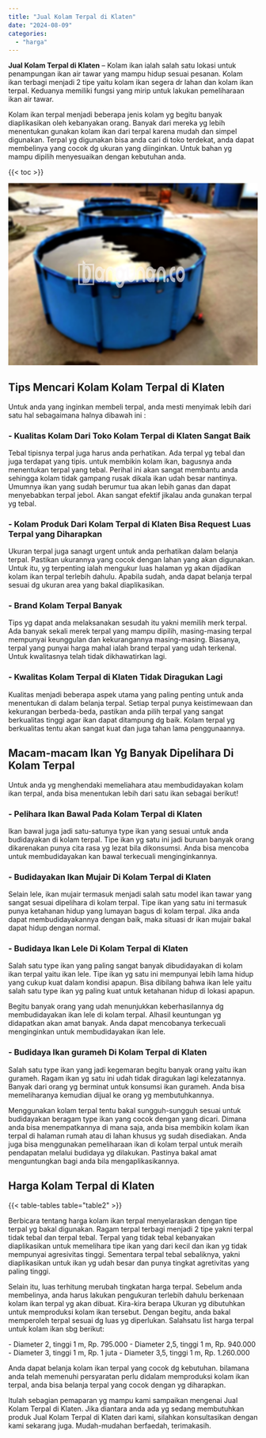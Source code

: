 ```yaml
---
title: "Jual Kolam Terpal di Klaten"
date: "2024-08-09"
categories: 
  - "harga"
---
```


**Jual Kolam Terpal di Klaten** – Kolam ikan ialah salah satu lokasi untuk penampungan ikan air tawar yang mampu hidup sesuai pesanan. Kolam ikan terbagi menjadi 2 tipe yaitu kolam ikan segera dr lahan dan kolam ikan terpal. Keduanya memiliki fungsi yang mirip untuk lakukan pemeliharaan ikan air tawar.

Kolam ikan terpal menjadi beberapa jenis kolam yg begitu banyak diaplikasikan oleh kebanyakan orang. Banyak dari mereka yg lebih menentukan gunakan kolam ikan dari terpal karena mudah dan simpel digunakan. Terpal yg digunakan bisa anda cari di toko terdekat, anda dapat membelinya yang cocok dg ukuran yang diinginkan. Untuk bahan yg mampu dipilih menyesuaikan dengan kebutuhan anda.

{{< toc >}}

![Jual Kolam Terpal di Klaten](/images/jual-kolam-terpal-18.png)

## Tips Mencari Kolam Kolam Terpal di Klaten

Untuk anda yang inginkan membeli terpal, anda mesti menyimak lebih dari satu hal sebagaimana halnya dibawah ini :

### \- Kualitas Kolam Dari Toko Kolam Terpal di Klaten Sangat Baik

Tebal tipisnya terpal juga harus anda perhatikan. Ada terpal yg tebal dan juga terdapat yang tipis. untuk membikin kolam ikan, bagusnya anda menentukan terpal yang tebal. Perihal ini akan sangat membantu anda sehingga kolam tidak gampang rusak dikala ikan udah besar nantinya. Umumnya ikan yang sudah berumur tua akan lebih ganas dan dapat menyebabkan terpal jebol. Akan sangat efektif jikalau anda gunakan terpal yg tebal.

### \- Kolam Produk Dari Kolam Terpal di Klaten Bisa Request Luas Terpal yang Diharapkan

Ukuran terpal juga sanagt urgent untuk anda perhatikan dalam belanja terpal. Pastikan ukurannya yang cocok dengan lahan yang akan digunakan. Untuk itu, yg terpenting ialah mengukur luas halaman yg akan dijadikan kolam ikan terpal terlebih dahulu. Apabila sudah, anda dapat belanja terpal sesuai dg ukuran area yang bakal diaplikasikan.

### \- Brand Kolam Terpal Banyak

Tips yg dapat anda melaksanakan sesudah itu yakni memilih merk terpal. Ada banyak sekali merek terpal yang mampu dipilih, masing-masing terpal mempunyai keunggulan dan kekurangannya masing-masing. Biasanya, terpal yang punyai harga mahal ialah brand terpal yang udah terkenal. Untuk kwalitasnya telah tidak dikhawatirkan lagi.

### \- Kwalitas Kolam Terpal di Klaten Tidak Diragukan Lagi

Kualitas menjadi beberapa aspek utama yang paling penting untuk anda menentukan di dalam belanja terpal. Setiap terpal punya keistimewaan dan kekurangan berbeda-beda, pastikan anda pilih terpal yang sangat berkualitas tinggi agar ikan dapat ditampung dg baik. Kolam terpal yg berkualitas tentu akan sangat kuat dan juga tahan lama penggunaannya.

## Macam-macam Ikan Yg Banyak Dipelihara Di Kolam Terpal

Untuk anda yg menghendaki memeliahara atau membudidayakan kolam ikan terpal, anda bisa menentukan lebih dari satu ikan sebagai berikut!

### \- Pelihara Ikan Bawal Pada Kolam Terpal di Klaten

Ikan bawal juga jadi satu-satunya type ikan yang sesuai untuk anda budidayakan di kolam terpal. Tipe ikan yg satu ini jadi buruan banyak orang dikarenakan punya cita rasa yg lezat bila dikonsumsi. Anda bisa mencoba untuk membudidayakan kan bawal terkecuali menginginkannya.

### \- Budidayakan Ikan Mujair Di Kolam Terpal di Klaten

Selain lele, ikan mujair termasuk menjadi salah satu model ikan tawar yang sangat sesuai dipelihara di kolam terpal. Tipe ikan yang satu ini termasuk punya ketahanan hidup yang lumayan bagus di kolam terpal. Jika anda dapat membudidayakannya dengan baik, maka situasi dr ikan mujair bakal dapat hidup dengan normal.

### \- Budidaya Ikan Lele Di Kolam Terpal di Klaten

Salah satu type ikan yang paling sangat banyak dibudidayakan di kolam ikan terpal yaitu ikan lele. Tipe ikan yg satu ini mempunyai lebih lama hidup yang cukup kuat dalam kondisi apapun. Bisa dibilang bahwa ikan lele yaitu salah satu type ikan yg paling kuat untuk ketahanan hidup di lokasi apapun.

Begitu banyak orang yang udah menunjukkan keberhasilannya dg membudidayakan ikan lele di kolam terpal. Alhasil keuntungan yg didapatkan akan amat banyak. Anda dapat mencobanya terkecuali menginginkan untuk membudidayakan ikan lele.

### \- Budidaya Ikan gurameh Di Kolam Terpal di Klaten

Salah satu type ikan yang jadi kegemaran begitu banyak orang yaitu ikan gurameh. Ragam ikan yg satu ini udah tidak diragukan lagi kelezatannya. Banyak dari orang yg berminat untuk konsumsi ikan gurameh. Anda bisa memeliharanya kemudian dijual ke orang yg membutuhkannya.

Menggunakan kolam terpal tentu bakal sungguh-sungguh sesuai untuk budidayakan beragam type ikan yang cocok dengan yang dicari. Dimana anda bisa menempatkannya di mana saja, anda bisa membikin kolam ikan terpal di halaman rumah atau di lahan khusus yg sudah disediakan. Anda juga bisa menggunakan pemeliharaan ikan di kolam terpal untuk meraih pendapatan melalui budidaya yg dilakukan. Pastinya bakal amat menguntungkan bagi anda bila mengaplikasikannya.

## Harga Kolam Terpal di Klaten

{{< table-tables table="table2" >}}

Berbicara tentang harga kolam ikan terpal menyelaraskan dengan tipe terpal yg bakal digunakan. Ragam terpal terbagi menjadi 2 tipe yakni terpal tidak tebal dan terpal tebal. Terpal yang tidak tebal kebanyakan diaplikasikan untuk memelihara tipe ikan yang dari kecil dan ikan yg tidak mempunyai agresivitas tinggi. Sementara terpal tebal sebaliknya, yakni diaplikasikan untuk ikan yg udah besar dan punya tingkat agretivitas yang paling tinggi.

Selain itu, luas terhitung merubah tingkatan harga terpal. Sebelum anda membelinya, anda harus lakukan pengukuran terlebih dahulu berkenaan kolam ikan terpal yg akan dibuat. Kira-kira berapa Ukuran yg dibutuhkan untuk memproduksi kolam ikan tersebut. Dengan begitu, anda bakal memperoleh terpal sesuai dg luas yg diperlukan. Salahsatu list harga terpal untuk kolam ikan sbg berikut:

\- Diameter 2, tinggi 1 m, Rp. 795.000 - Diameter 2,5, tinggi 1 m, Rp. 940.000 - Diameter 3, tinggi 1 m, Rp. 1 juta - Diameter 3,5, tinggi 1 m, Rp. 1.260.000

Anda dapat belanja kolam ikan terpal yang cocok dg kebutuhan. bilamana anda telah memenuhi persyaratan perlu didalam memproduksi kolam ikan terpal, anda bisa belanja terpal yang cocok dengan yg diharapkan.

Itulah sebagian pemaparan yg mampu kami sampaikan mengenai Jual Kolam Terpal di Klaten. Jika diantara anda ada yg sedang membutuhkan produk Jual Kolam Terpal di Klaten dari kami, silahkan konsultasikan dengan kami sekarang juga. Mudah-mudahan berfaedah, terimakasih.
